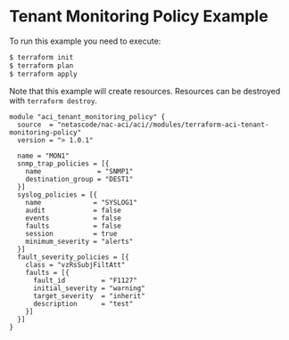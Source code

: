 <!-- BEGIN_TF_DOCS -->
# Tenant Monitoring Policy Example

To run this example you need to execute:

```bash
$ terraform init
$ terraform plan
$ terraform apply
```

Note that this example will create resources. Resources can be destroyed with `terraform destroy`.

```hcl
module "aci_tenant_monitoring_policy" {
  source  = "netascode/nac-aci/aci//modules/terraform-aci-tenant-monitoring-policy"
  version = "> 1.0.1"

  name = "MON1"
  snmp_trap_policies = [{
    name              = "SNMP1"
    destination_group = "DEST1"
  }]
  syslog_policies = [{
    name             = "SYSLOG1"
    audit            = false
    events           = false
    faults           = false
    session          = true
    minimum_severity = "alerts"
  }]
  fault_severity_policies = [{
    class = "vzRsSubjFiltAtt"
    faults = [{
      fault_id         = "F1127"
      initial_severity = "warning"
      target_severity  = "inherit"
      description      = "test"
    }]
  }]
}
```
<!-- END_TF_DOCS -->